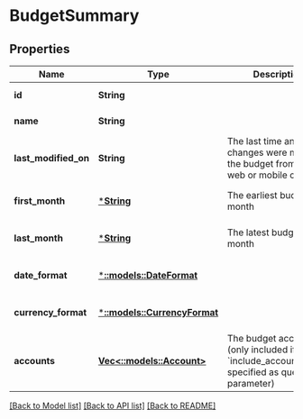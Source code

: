 # BudgetSummary

## Properties
Name | Type | Description | Notes
------------ | ------------- | ------------- | -------------
**id** | **String** |  | [default to null]
**name** | **String** |  | [default to null]
**last_modified_on** | **String** | The last time any changes were made to the budget from either a web or mobile client | [optional] [default to null]
**first_month** | [***String**](string.md) | The earliest budget month | [optional] [default to null]
**last_month** | [***String**](string.md) | The latest budget month | [optional] [default to null]
**date_format** | [***::models::DateFormat**](DateFormat.md) |  | [optional] [default to null]
**currency_format** | [***::models::CurrencyFormat**](CurrencyFormat.md) |  | [optional] [default to null]
**accounts** | [**Vec<::models::Account>**](Account.md) | The budget accounts (only included if &#x60;include_accounts&#x3D;true&#x60; specified as query parameter) | [optional] [default to null]

[[Back to Model list]](../README.md#documentation-for-models) [[Back to API list]](../README.md#documentation-for-api-endpoints) [[Back to README]](../README.md)


